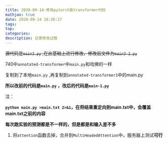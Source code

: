 ```yaml
---
title: 2020-09-14-修改pytorch版transformer代码
mathjax: true
date: 2020-09-14 16:26:17
tags:
top:
categories:
description: 记录修改过程
---
```




~~源代码是`main3.py`  ,在此基础上进行修改，修改后文件为`main3-2.py`~~

740中`annotated-transformer`中`main.py`和哈佛的一样

复制到了本地`main.py`  ,再复制到`annotated-transformer1`中的main.py

**所以改前的代码是`main.py`  ，改后的代码是`main-1.py`**

注：

**`python main.py >main.txt 2>&1`，在将结果重定向到main.txt中，会覆盖main.txt之前的内容**

**每次跑实验的预测都是不一样的，但是都是和输入差不多**



1. 将`attention`函数去掉，合并到`MultiHeadedAttention`中，服务器上测试**可行**  





